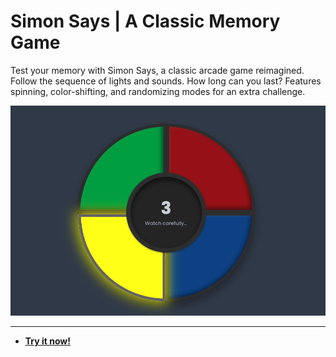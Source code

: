 # Simon Says | A Classic Memory Game

Test your memory with Simon Says, a classic arcade game reimagined. Follow the sequence of lights and sounds. How long can you last? Features spinning, color-shifting, and randomizing modes for an extra challenge.

![Simon Says | A Classic Memory Game Screenshot](https://raw.githubusercontent.com/ChrisPirillo/simon-says/main/assets/screenshot.png)

---

* **[Try it now!](https://pirillo.com/arcade/simon-says.html)**
